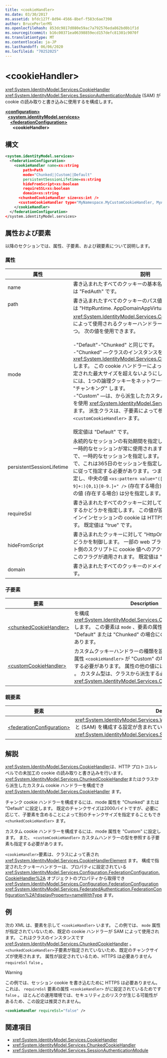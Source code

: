 ```yaml
---
title: <cookieHandler>
ms.date: 03/30/2017
ms.assetid: bfdc127f-8d94-4566-8bef-f583c6ae7398
author: BrucePerlerMS
ms.openlocfilehash: 853dc9817d080e59ac7a792576eda862bd0b1f1d
ms.sourcegitcommit: b16c00371ea06398859ecd157defc81301c9070f
ms.translationtype: MT
ms.contentlocale: ja-JP
ms.lasthandoff: 06/06/2020
ms.locfileid: "70252025"
---
```

# \<cookieHandler>
<xref:System.IdentityModel.Services.CookieHandler> <xref:System.IdentityModel.Services.SessionAuthenticationModule> (SAM) が cookie の読み取りと書き込みに使用するを構成します。  
  
[**\<configuration>**](../configuration-element.md)\
&nbsp;&nbsp;[**\<system.identityModel.services>**](system-identitymodel-services.md)\
&nbsp;&nbsp;&nbsp;&nbsp;[**\<federationConfiguration>**](federationconfiguration.md)\
&nbsp;&nbsp;&nbsp;&nbsp;&nbsp;&nbsp;**\<cookieHandler>**  
  
## <a name="syntax"></a>構文  
  
```xml  
<system.identityModel.services>  
  <federationConfiguration>  
    <cookieHandler name=xs:string  
        path=Path  
        mode="Chunked||Custom||Default"  
        persistentSessionLifetime=xs:string  
        hideFromScript=xs:boolean  
        requireSSL=xs:boolean  
        domain=xs:string  
      <chunkedCookieHandler size=xs:int />  
      <customCookieHandler type="MyNamespace.MyCustomCookieHandler, MyAssembly" />  
    </cookieHandler>  
  </federationConfiguration>  
</system.identityModel.services>  
```  
  
## <a name="attributes-and-elements"></a>属性および要素  
 以降のセクションでは、属性、子要素、および親要素について説明します。  
  
### <a name="attributes"></a>属性  
  
|属性|説明|  
|---------------|-----------------|  
|name|書き込まれたすべてのクッキーの基本名を指定します。 既定値は "FedAuth" です。|  
|path|書き込まれたすべてのクッキーのパス値を指定します。 既定値は "HttpRuntime. AppDomainAppVirtualPath" です。|  
|mode|<xref:System.IdentityModel.Services.CookieHandlerMode>SAM によって使用されるクッキーハンドラーの種類を指定する値の1つ。 次の値を使用できます。<br /><br /> -"Default"-"Chunked" と同じです。<br />-"Chunked" —クラスのインスタンスを使用 <xref:System.IdentityModel.Services.ChunkedCookieHandler> します。 この cookie ハンドラーによって、個々の cookie が設定された最大サイズを超えないようにします。 これを実現するには、1つの論理クッキーをネットワーク上の多数の cookie に "チャンキング" します。<br />-"Custom" —は、から派生したカスタムクラスのインスタンスを使用 <xref:System.IdentityModel.Services.CookieHandler> します。 派生クラスは、子要素によって参照され `<customCookieHandler>` ます。<br /><br /> 既定値は "Default" です。|  
|persistentSessionLifetime|永続的なセッションの有効期間を指定します。 ゼロの場合は、一時的なセッションが常に使用されます。 既定値は "0:0:0" で、一時的なセッションを指定します。 最大値は "365:0:0" で、これは365日のセッションを指定します。 値は、次の制限に従って指定する必要があります。つまり、左端の値には日を指定し、中央の値 `<xs:pattern value="([0-9.]+:){0,1}([0-9]+:){0,1}[0-9.]+" />` (存在する場合) は時間を指定し、右端の値 (存在する場合) は分を指定します。|  
|requireSsl|書き込まれたすべてのクッキーに対して "Secure" フラグを出力するかどうかを指定します。 この値が設定されている場合、サインインセッションの cookie は HTTPS 経由でのみ使用できます。 既定値は "true" です。|  
|hideFromScript|書き込まれたクッキーに対して "HttpOnly" フラグを出力するかどうかを制御します。 一部の web ブラウザーでは、クライアント側のスクリプトに cookie 値へのアクセスを保持することで、このフラグが適用されます。 既定値は "true" です。|  
|domain|書き込まれたすべてのクッキーのドメイン値。 既定値は "" です。|  
  
### <a name="child-elements"></a>子要素  
  
|要素|Description|  
|-------------|-----------------|  
|[\<chunkedCookieHandler>](chunkedcookiehandler.md)|を構成 <xref:System.IdentityModel.Services.ChunkedCookieHandler> します。 この要素は `mode` 、要素の属性 `<cookieHandler>` が "Default" または "Chunked" の場合にのみ存在する可能性があります。|  
|[\<customCookieHandler>](customcookiehandler.md)|カスタムクッキーハンドラーの種類を設定します。 `mode`要素の属性 `<cookieHandler>` が "Custom" の場合、この要素は存在する必要があります。 属性の他の値には存在できません `mode` 。 カスタム型は、クラスから派生する必要があり <xref:System.IdentityModel.Services.CookieHandler> ます。|  
  
### <a name="parent-elements"></a>親要素  
  
|要素|Description|  
|-------------|-----------------|  
|[\<federationConfiguration>](federationconfiguration.md)|<xref:System.IdentityModel.Services.WSFederationAuthenticationModule>(Wsfam) と (SAM) を構成する設定が含まれてい <xref:System.IdentityModel.Services.SessionAuthenticationModule> ます。|  
  
## <a name="remarks"></a>解説  
 <xref:System.IdentityModel.Services.CookieHandler>は、HTTP プロトコルレベルでの未加工の cookie の読み取りと書き込みを行います。 <xref:System.IdentityModel.Services.ChunkedCookieHandler>またはクラスから派生したカスタム cookie ハンドラーを構成でき <xref:System.IdentityModel.Services.CookieHandler> ます。  
  
 チャンク cookie ハンドラーを構成するには、mode 属性を "Chunked" または "Default" に設定します。 既定のチャンクサイズは2000バイトですが、必要に応じて、子要素を含めることによって別のチャンクサイズを指定することもでき `<chunkedCookieHandler>` ます。  
  
 カスタム cookie ハンドラーを構成するには、mode 属性を "Custom" に設定します。 また、 `<customCookieHandler>` カスタムハンドラーの型を参照する子要素も指定する必要があります。  
  
 `<cookieHandler>`要素は、クラスによって表され <xref:System.IdentityModel.Services.CookieHandlerElement> ます。 構成で指定されたクッキーハンドラーは、プロパティに設定されている <xref:System.IdentityModel.Services.Configuration.FederationConfiguration.CookieHandler%2A> オブジェクトのプロパティから取得でき <xref:System.IdentityModel.Services.Configuration.FederationConfiguration> <xref:System.IdentityModel.Services.FederatedAuthentication.FederationConfiguration%2A?displayProperty=nameWithType> ます。  
  
## <a name="example"></a>例  
 次の XML は、要素を示して `<cookieHandler>` います。 この例では、 `mode` 属性が指定されていないため、既定の cookie ハンドラーが SAM によって使用されます。 これはクラスのインスタンスです <xref:System.IdentityModel.Services.ChunkedCookieHandler> 。 `<chunkedCookieHandler>`子要素が指定されていないため、既定のチャンクサイズが使用されます。 属性が設定されているため、HTTPS は必要ありません `requireSsl` `false` 。  
  
> [!WARNING]
> この例では、セッション cookie を書き込むために HTTPS は必要ありません。 これは、 `requireSsl` 要素の属性 `<cookieHandler>` がに設定されているためです `false` 。 ほとんどの運用環境では、セキュリティ上のリスクが生じる可能性があるため、この設定は推奨されません。  
  
```xml  
<cookieHandler requireSsl="false" />  
```  
  
## <a name="see-also"></a>関連項目

- <xref:System.IdentityModel.Services.CookieHandler>
- <xref:System.IdentityModel.Services.ChunkedCookieHandler>
- <xref:System.IdentityModel.Services.SessionAuthenticationModule>
